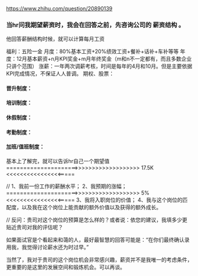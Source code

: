 https://www.zhihu.com/question/20890139


### 当hr问我期望薪资时，我会在回答之前，先咨询公司的 薪资结构 。



他回答薪酬结构时候，就可以计算每月工资

福利：五险一金
月度：80%基本工资+20%绩效工资+餐补+话补+车补等等
年度：12月基本薪资+n月KPI奖金+m月年终奖金（m和n不一定都有，而且多数企业只讲个范围）
涨薪：一年两次调薪考核，时间是每年的4月和10月。但是主要依据KPI完成情况，不保证人人普调。
期权、股票：


#### 晋升制度：

#### 培训制度：

#### 休假制度：

#### 考勤制度：

#### 加班/值班制度：


基本上了解完，就可以告诉hr自己一个期望值 =====================>>>>>>>>>>>>>>>>>>> 17.5K <<<<<<<<<<<<<<<<=====


// 1、我前一份工作的薪酬水平；
2、我预期的涨幅；=====================>>>>>>>>>>>>>>>>>>> 5% <<<<<<<<<<<<<<<<=====
3、我将入职岗位的价值；
4、我与这个岗位的匹配度，以及我在这个岗位上能贡献的额外价值以及获得的额外成长。




// 反问：贵司对这个岗位的预算是怎么样的？或者说：依您的建议，我填多少更贴近贵司对我的评估呢？




如果面试官是个看起来和蔼的人，最好最智慧的回答可能是：“在你们最终确认录用我，我觉得讨论薪水还为时过早。”


当然了，我对于贵司的这个岗位机会非常感兴趣，薪资并不是我唯一的考虑条件，更重要的是这里的发展空间和锻炼机会。可以再谈。



